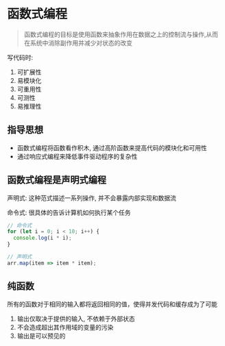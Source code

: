# 函数式编程

> 函数式编程的目标是使用函数来抽象作用在数据之上的控制流与操作,从而在系统中消除副作用并减少对状态的改变

写代码时:

1. 可扩展性
2. 易模块化
3. 可重用性
4. 可测性
5. 易推理性

## 指导思想

- 函数式编程将函数看作积木, 通过高阶函数来提高代码的模块化和可用性
- 通过响应式编程来降低事件驱动程序的复杂性

## 函数式编程是声明式编程

声明式: 这种范式描述一系列操作, 并不会暴露内部实现和数据流

命令式: 很具体的告诉计算机如何执行某个任务

```javascript
// 命令式
for (let i = 0; i < 10; i++) {
  console.log(i * i);
}

// 声明式
arr.map(item => item * item);
```

## 纯函数

所有的函数对于相同的输入都将返回相同的值，使得并发代码和缓存成为了可能

1. 输出仅取决于提供的输入, 不依赖于外部状态
2. 不会造成超出其作用域的变量的污染
3. 输出是可以预见的
